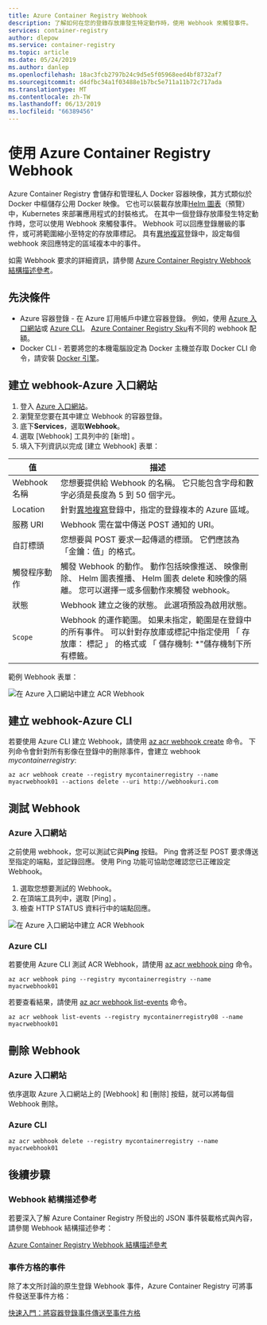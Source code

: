 ```yaml
---
title: Azure Container Registry Webhook
description: 了解如何在您的登錄存放庫發生特定動作時，使用 Webhook 來觸發事件。
services: container-registry
author: dlepow
ms.service: container-registry
ms.topic: article
ms.date: 05/24/2019
ms.author: danlep
ms.openlocfilehash: 18ac3fcb2797b24c9d5e5f05968eed4bf8732af7
ms.sourcegitcommit: d4dfbc34a1f03488e1b7bc5e711a11b72c717ada
ms.translationtype: MT
ms.contentlocale: zh-TW
ms.lasthandoff: 06/13/2019
ms.locfileid: "66389456"
---
```

# <a name="using-azure-container-registry-webhooks"></a>使用 Azure Container Registry Webhook

Azure Container Registry 會儲存和管理私人 Docker 容器映像，其方式類似於 Docker 中樞儲存公用 Docker 映像。 它也可以裝載存放庫[Helm 圖表](container-registry-helm-repos.md)（預覽） 中，Kubernetes 來部署應用程式的封裝格式。 在其中一個登錄存放庫發生特定動作時，您可以使用 Webhook 來觸發事件。 Webhook 可以回應登錄層級的事件，或可將範圍縮小至特定的存放庫標記。 具有[異地複寫](container-registry-geo-replication.md)登錄中，設定每個 webhook 來回應特定的區域複本中的事件。

如需 Webhook 要求的詳細資訊，請參閱 [Azure Container Registry Webhook 結構描述參考](container-registry-webhook-reference.md)。

## <a name="prerequisites"></a>先決條件

* Azure 容器登錄 - 在 Azure 訂用帳戶中建立容器登錄。 例如，使用 [Azure 入口網站](container-registry-get-started-portal.md)或 [Azure CLI](container-registry-get-started-azure-cli.md)。 [Azure Container Registry Sku](container-registry-skus.md)有不同的 webhook 配額。
* Docker CLI - 若要將您的本機電腦設定為 Docker 主機並存取 Docker CLI 命令，請安裝 [Docker 引擎](https://docs.docker.com/engine/installation/)。

## <a name="create-webhook---azure-portal"></a>建立 webhook-Azure 入口網站

1. 登入 [Azure 入口網站](https://portal.azure.com)。
1. 瀏覽至您要在其中建立 Webhook 的容器登錄。
1. 底下**Services**，選取**Webhook**。
1. 選取 [Webhook] 工具列中的 [新增]  。
1. 填入下列資訊以完成 [建立 Webhook]  表單：

| 值 | 描述 |
|---|---|
| Webhook 名稱 | 您想要提供給 Webhook 的名稱。 它只能包含字母和數字必須是長度為 5 到 50 個字元。 |
| Location | 針對[異地複寫](container-registry-geo-replication.md)登錄中，指定的登錄複本的 Azure 區域。 
| 服務 URI | Webhook 需在當中傳送 POST 通知的 URI。 |
| 自訂標頭 | 您想要與 POST 要求一起傳遞的標頭。 它們應該為「金鑰：值」的格式。 |
| 觸發程序動作 | 觸發 Webhook 的動作。 動作包括映像推送、 映像刪除、 Helm 圖表推播、 Helm 圖表 delete 和映像的隔離。 您可以選擇一或多個動作來觸發 webhook。 |
| 狀態 | Webhook 建立之後的狀態。 此選項預設為啟用狀態。 |
| `Scope` | Webhook 的運作範圍。 如果未指定，範圍是在登錄中的所有事件。 可以針對存放庫或標記中指定使用 「 存放庫： 標記 」 的格式或 「 儲存機制: *"儲存機制下所有標籤。 |

範例 Webhook 表單：

![在 Azure 入口網站中建立 ACR Webhook](./media/container-registry-webhook/webhook.png)

## <a name="create-webhook---azure-cli"></a>建立 webhook-Azure CLI

若要使用 Azure CLI 建立 Webhook，請使用 [az acr webhook create](/cli/azure/acr/webhook#az-acr-webhook-create) 命令。 下列命令會針對所有影像在登錄中的刪除事件，會建立 webhook *mycontainerregistry*:

```azurecli-interactive
az acr webhook create --registry mycontainerregistry --name myacrwebhook01 --actions delete --uri http://webhookuri.com
```

## <a name="test-webhook"></a>測試 Webhook

### <a name="azure-portal"></a>Azure 入口網站

之前使用 webhook，您可以測試它與**Ping**  按鈕。 Ping 會將泛型 POST 要求傳送至指定的端點，並記錄回應。 使用 Ping 功能可協助您確認您已正確設定 Webhook。

1. 選取您想要測試的 Webhook。
2. 在頂端工具列中，選取 [Ping]  。
3. 檢查 HTTP STATUS  資料行中的端點回應。

![在 Azure 入口網站中建立 ACR Webhook](./media/container-registry-webhook/webhook-02.png)

### <a name="azure-cli"></a>Azure CLI

若要使用 Azure CLI 測試 ACR Webhook，請使用 [az acr webhook ping](/cli/azure/acr/webhook#az-acr-webhook-ping) 命令。

```azurecli-interactive
az acr webhook ping --registry mycontainerregistry --name myacrwebhook01
```

若要查看結果，請使用 [az acr webhook list-events](/cli/azure/acr/webhook) 命令。

```azurecli-interactive
az acr webhook list-events --registry mycontainerregistry08 --name myacrwebhook01
```

## <a name="delete-webhook"></a>刪除 Webhook

### <a name="azure-portal"></a>Azure 入口網站

依序選取 Azure 入口網站上的 [Webhook] 和 [刪除]  按鈕，就可以將每個 Webhook 刪除。

### <a name="azure-cli"></a>Azure CLI

```azurecli-interactive
az acr webhook delete --registry mycontainerregistry --name myacrwebhook01
```

## <a name="next-steps"></a>後續步驟

### <a name="webhook-schema-reference"></a>Webhook 結構描述參考

若要深入了解 Azure Container Registry 所發出的 JSON 事件裝載格式與內容，請參閱 Webhook 結構描述參考：

[Azure Container Registry Webhook 結構描述參考](container-registry-webhook-reference.md)

### <a name="event-grid-events"></a>事件方格的事件

除了本文所討論的原生登錄 Webhook 事件，Azure Container Registry 可將事件發送至事件方格：

[快速入門：將容器登錄事件傳送至事件方格](container-registry-event-grid-quickstart.md)
